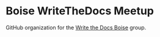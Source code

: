 Boise WriteTheDocs Meetup
=========================

GitHub organization for the [Write the Docs Boise](https://www.meetup.com/Write-the-Docs-Boise/) group.
